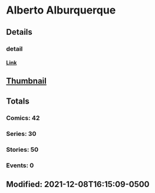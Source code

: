 # Alberto  Alburquerque 
## Details
### detail
#### [Link](http://marvel.com/comics/creators/13225/alberto_alburquerque?utm_campaign=apiRef&utm_source=225578a89fc76f3d20fbffda5d17a88d)
## [Thumbnail](http://i.annihil.us/u/prod/marvel/i/mg/b/40/image_not_available.jpg)
## Totals
### Comics: 42
### Series: 30
### Stories: 50
### Events: 0
## Modified: 2021-12-08T16:15:09-0500